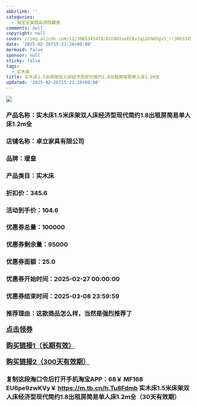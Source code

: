 ```yaml
---
abbrlink: ''
categories:
  - 淘宝天猫商品领隐藏券
comments: null
copyright: null
cover: //img.alicdn.com/i2/3065345479/O1CN01uoECEv1qLQtN65gvS_!!3065345479.jpg
date: '2025-02-26T15:21:26+08:00'
mermaid: false
sponsor: null
sticky: false
tags:
  - 实木床
title: 实木床1.5米床架双人床经济型现代简约1.8出租房简易单人床1.2m全
updated: '2025-02-26T15:21:26+08:00'
--- 
```


![](//img.alicdn.com/i2/3065345479/O1CN01uoECEv1qLQtN65gvS_!!3065345479.jpg)

### 产品名称：实木床1.5米床架双人床经济型现代简约1.8出租房简易单人床1.2m全
### 店铺名称：卓立家具有限公司
### 品牌：瑷皇
### 产品类目：实木床
### 折扣价：345.6
### 活动到手价：104.6
### 优惠券总量：100000
### 优惠券剩余量：95000
### 优惠券面额：25.0
### 优惠券开始时间：2025-02-27 00:00:00	
### 优惠券结束时间：2025-03-08 23:59:59	
### 推荐理由：这款商品怎么样，当然是强烈推荐了

<p style="font-size: 18px; font-weight: bold;">
  <a href="https://uland.taobao.com/coupon/edetail?e=5M%2BKt%2BEtEr6lhHvvyUNXZfh8CuWt5YH5OVuOuRD5gLJMmdsrkidbOWBzzpT26idJFcLFSkR6rAEi%2Bn4NC5Wb%2BJyjoY4T6cLc9rbEUxLomtIF2XGYeJVRb5EpoZFDDaCthm43uhpRjBbyMW3eIAWKRa6LeGhgJY%2B%2F7NjcxRIBfQbVM%2Fe4LpP7Oq9ple94x%2FzCeuJ6TNlfWDwP2HIljYYkP5bFv%2FggkfIHl9JUUlFRIV%2BKKoz%2FahSTdjW6CW2SaWtRHsHfkY5nVlAaQcAM%2FbthawI3aHf9bD4H4Xwok1Q4j2GPO%2FBD1vkz4ukYNilaZYnK7hvEL7vMl9CIKkAlI%2F36uQ%3D%3D&traceId=0b515d4517407227641888116d126c&union_lens=lensId%3AOPT%401740722776%4021081dad_0d8d_1954b29ab01_9a8e%4001%40eyJmbG9vcklkIjo3MzM1NH0ie" target="_blank">点击领券</a>
</p>
<p style="font-size: 18px; font-weight: bold;">
  <a href="https://s.click.taobao.com/t?e=m%3D2%26s%3DrMbSvDAdrOJw4vFB6t2Z2ueEDrYVVa64LKpWJ%2Bin0XLjf2vlNIV67uW8xal2bDKcNq%2BDna%2F8eQf3ID%2FV1RqsF4wnCJeELi4I%2FIEn%2BS1IjHAB0ghlTd7WlZVm%2FOAUUFw71qrpxiwMoCNxc1AtbZGVS4NwwC6xnhDBaY7vbtEL30ULZMqoQW%2BfuKGzo1lVxIiocT6msuUOia8LQy5VJKVT3jJPnJAGX1WUDxOUAX86hV%2FW5kzD6EdeoHZQd7A5NsrLj%2BaKGkWSopCRmfcD0XF1fgX7qpY2hN8aTc7jC1Dcr3S4%2FApvI96NZlD6WoEG9aWywiiwGPOwa1aiZ%2BQMlGz6FQ%3D%3D" target="_blank">购买链接1（长期有效）</a>
</p>
<p style="font-size: 18px; font-weight: bold;">
  <a href="https://s.click.taobao.com/IrLXVNs" target="_blank">购买链接2（300天有效期）</a>
</p>

### 复制这段淘口令后打开手机淘宝APP：68￥ MF168 EU6pe9zwKVy￥ https://m.tb.cn/h.Tu8Fdmb  实木床1.5米床架双人床经济型现代简约1.8出租房简易单人床1.2m全（30天有效期）
